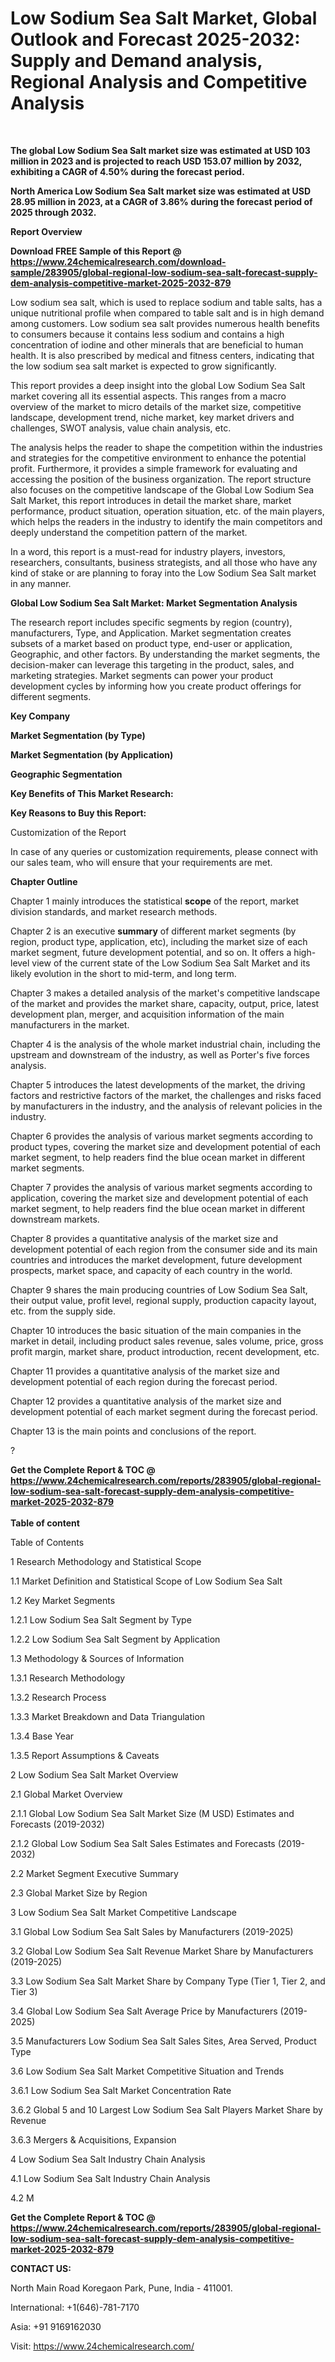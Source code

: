 <h1>Low Sodium Sea Salt Market, Global Outlook and Forecast 2025-2032: Supply and Demand analysis, Regional Analysis and Competitive Analysis</h1><br/><p><strong>The global Low Sodium Sea Salt market size was estimated at USD 103 million in 2023 and is projected to reach USD 153.07 million by 2032, exhibiting a <strong>CAGR</strong> of 4.50% during the forecast period.</strong></p><p><strong>North America Low Sodium Sea Salt market size was estimated at USD 28.95 million in 2023, at a <strong>CAGR</strong> of 3.86% during the forecast period of 2025 through 2032.</strong></p><p><strong>Report Overview</strong></p><div><b>Download FREE Sample of this Report @ <a href="https://www.24chemicalresearch.com/download-sample/283905/global-regional-low-sodium-sea-salt-forecast-supply-dem-analysis-competitive-market-2025-2032-879">https://www.24chemicalresearch.com/download-sample/283905/global-regional-low-sodium-sea-salt-forecast-supply-dem-analysis-competitive-market-2025-2032-879</a></b></div><p>Low sodium sea salt, which is used to replace sodium and table salts, has a unique nutritional profile when compared to table salt and is in high demand among customers. Low sodium sea salt provides numerous health benefits to consumers because it contains less sodium and contains a high concentration of iodine and other minerals that are beneficial to human health. It is also prescribed by medical and fitness centers, indicating that the low sodium sea salt market is expected to grow significantly.</p><p>This report provides a deep insight into the global Low Sodium Sea Salt market covering all its essential aspects. This ranges from a macro overview of the market to micro details of the market size, competitive landscape, development trend, niche market, key market drivers and challenges, SWOT analysis, value chain analysis, etc.</p><p>The analysis helps the reader to shape the competition within the industries and strategies for the competitive environment to enhance the potential profit. Furthermore, it provides a simple framework for evaluating and accessing the position of the business organization. The report structure also focuses on the competitive landscape of the Global Low Sodium Sea Salt Market, this report introduces in detail the market share, market performance, product situation, operation situation, etc. of the main players, which helps the readers in the industry to identify the main competitors and deeply understand the competition pattern of the market.</p><p>In a word, this report is a must-read for industry players, investors, researchers, consultants, business strategists, and all those who have any kind of stake or are planning to foray into the Low Sodium Sea Salt market in any manner.</p><p><strong>Global Low Sodium Sea Salt Market: Market Segmentation Analysis</strong></p><p>The research report includes specific segments by region (country), manufacturers, Type, and Application. Market segmentation creates subsets of a market based on product type, end-user or application, Geographic, and other factors. By understanding the market segments, the decision-maker can leverage this targeting in the product, sales, and marketing strategies. Market segments can power your product development cycles by informing how you create product offerings for different segments.</p><p><strong>Key Company</strong></p><p><strong>Market Segmentation (by Type)</strong></p><p><strong>Market Segmentation (<strong>by Application</strong>)</strong></p><p><strong>Geographic Segmentation</strong></p><p><strong>Key Benefits of This Market Research:</strong></p><p><strong>Key <strong>Reasons to Buy</strong> this Report:</strong></p><p>Customization of the Report</p><p>In case of any queries or customization requirements, please connect with our sales team, who will ensure that your requirements are met.</p><p><strong>Chapter Outline</strong></p><p>Chapter 1 mainly introduces the statistical <strong>scope</strong> of the report, market division standards, and market research methods.</p><p>Chapter 2 is an executive <strong>summary</strong> of different market segments (by region, product type, application, etc), including the market size of each market segment, future development potential, and so on. It offers a high-level view of the current state of the Low Sodium Sea Salt Market and its likely evolution in the short to mid-term, and long term.</p><p>Chapter 3 makes a detailed analysis of the market's competitive landscape of the market and provides the market share, capacity, output, price, latest development plan, merger, and acquisition information of the main manufacturers in the market.</p><p>Chapter 4 is the analysis of the whole market industrial chain, including the upstream and downstream of the industry, as well as Porter's five forces analysis.</p><p>Chapter 5 introduces the latest developments of the market, the driving factors and restrictive factors of the market, the challenges and risks faced by manufacturers in the industry, and the analysis of relevant policies in the industry.</p><p>Chapter 6 provides the analysis of various market segments according to product types, covering the market size and development potential of each market segment, to help readers find the blue ocean market in different market segments.</p><p>Chapter 7 provides the analysis of various market segments according to application, covering the market size and development potential of each market segment, to help readers find the blue ocean market in different downstream markets.</p><p>Chapter 8 provides a quantitative analysis of the market size and development potential of each region from the consumer side and its main countries and introduces the market development, future development prospects, market space, and capacity of each country in the world.</p><p>Chapter 9 shares the main producing countries of Low Sodium Sea Salt, their output value, profit level, regional supply, production capacity layout, etc. from the supply side.</p><p>Chapter 10 introduces the basic situation of the main companies in the market in detail, including product sales revenue, sales volume, price, gross profit margin, market share, product introduction, recent development, etc.</p><p>Chapter 11 provides a quantitative analysis of the market size and development potential of each region during the forecast period.</p><p>Chapter 12 provides a quantitative analysis of the market size and development potential of each market segment during the forecast period.</p><p>Chapter 13 is the main points and conclusions of the report.</p><p>? </p><div><b>Get the Complete Report & TOC @ <a href="https://www.24chemicalresearch.com/reports/283905/global-regional-low-sodium-sea-salt-forecast-supply-dem-analysis-competitive-market-2025-2032-879">https://www.24chemicalresearch.com/reports/283905/global-regional-low-sodium-sea-salt-forecast-supply-dem-analysis-competitive-market-2025-2032-879</a></b></div><br><b>Table of content</b><p>Table of Contents<br />
 
 1 Research Methodology and Statistical Scope<br />
 
 1.1 Market Definition and Statistical Scope of Low Sodium Sea Salt<br />
 
 1.2 Key Market Segments<br />
 
 1.2.1 Low Sodium Sea Salt Segment by Type<br />
 
 1.2.2 Low Sodium Sea Salt Segment by Application<br />
 
 1.3 Methodology & Sources of Information<br />
 
 1.3.1 Research Methodology<br />
 
 1.3.2 Research Process<br />
 
 1.3.3 Market Breakdown and Data Triangulation<br />
 
 1.3.4 Base Year<br />
 
 1.3.5 Report Assumptions & Caveats<br />
 
 2 Low Sodium Sea Salt Market Overview<br />
 
 2.1 Global Market Overview<br />
 
 2.1.1 Global Low Sodium Sea Salt Market Size (M USD) Estimates and Forecasts (2019-2032)<br />
 
 2.1.2 Global Low Sodium Sea Salt Sales Estimates and Forecasts (2019-2032)<br />
 
 2.2 Market Segment Executive Summary<br />
 
 2.3 Global Market Size by Region<br />
 
 3 Low Sodium Sea Salt Market Competitive Landscape<br />
 
 3.1 Global Low Sodium Sea Salt Sales by Manufacturers (2019-2025)<br />
 
 3.2 Global Low Sodium Sea Salt Revenue Market Share by Manufacturers (2019-2025)<br />
 
 3.3 Low Sodium Sea Salt Market Share by Company Type (Tier 1, Tier 2, and Tier 3)<br />
 
 3.4 Global Low Sodium Sea Salt Average Price by Manufacturers (2019-2025)<br />
 
 3.5 Manufacturers Low Sodium Sea Salt Sales Sites, Area Served, Product Type<br />
 
 3.6 Low Sodium Sea Salt Market Competitive Situation and Trends<br />
 
 3.6.1 Low Sodium Sea Salt Market Concentration Rate<br />
 
 3.6.2 Global 5 and 10 Largest Low Sodium Sea Salt Players Market Share by Revenue<br />
 
 3.6.3 Mergers & Acquisitions, Expansion<br />
 
 4 Low Sodium Sea Salt Industry Chain Analysis<br />
 
 4.1 Low Sodium Sea Salt Industry Chain Analysis<br />
 
 4.2 M<br><div><b>Get the Complete Report & TOC @ <a href="https://www.24chemicalresearch.com/reports/283905/global-regional-low-sodium-sea-salt-forecast-supply-dem-analysis-competitive-market-2025-2032-879">https://www.24chemicalresearch.com/reports/283905/global-regional-low-sodium-sea-salt-forecast-supply-dem-analysis-competitive-market-2025-2032-879</a></b></div></p>
 
 <b>CONTACT US:</b><br>
 
 North Main Road Koregaon Park, Pune, India - 411001.<br/>
 
 International: +1(646)-781-7170<br/>
 
 Asia: +91 9169162030<br/>
 
 Visit: <a href="https://www.24chemicalresearch.com/">https://www.24chemicalresearch.com/</a>
 
 <br>